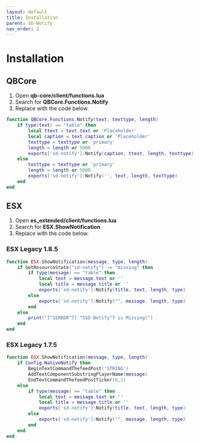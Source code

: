 ```yaml
---
layout: default
title: Installation
parent: SD-Notify
nav_order: 2
---
```


# Installation

## QBCore

1. Open **qb-core/client/functions.lua**
2. Search for **QBCore.Functions.Notify**
3. Replace with the code below.

```lua
function QBCore.Functions.Notify(text, texttype, length)
    if type(text) == "table" then
        local ttext = text.text or 'Placeholder'
        local caption = text.caption or 'Placeholder'
        texttype = texttype or 'primary'
        length = length or 5000
        exports['sd-notify']:Notify(caption, ttext, length, texttype)
    else
        texttype = texttype or 'primary'
        length = length or 5000
        exports['sd-notify']:Notify('', text, length, texttype)
    end
end
```

## ESX

1. Open **es_extended/client/functions.lua**
2. Search for **ESX.ShowNotification**
3. Replace with the code below.

### ESX Legacy 1.8.5
```lua
function ESX.ShowNotification(message, type, length)
    if GetResourceState("sd-notify") ~= "missing" then
        if type(message) == "table" then
            local text = message.text or ''
            local title = message.title or ''
            exports['sd-notify']:Notify(title, text, length, type)
        else
            exports['sd-notify']:Notify("", message, length, type)
        end
    else
        print("[^1ERROR^7] ^5SD Notify^7 is Missing!")
    end
end
```

### ESX Legacy 1.7.5
```lua
function ESX.ShowNotification(message, type, length)
    if Config.NativeNotify then 
		BeginTextCommandThefeedPost('STRING')
    	AddTextComponentSubstringPlayerName(message)
    	EndTextCommandThefeedPostTicker(0,1)
    else
		if type(message) == "table" then
			local text = message.text or ''
			local title = message.title or ''
			exports['sd-notify']:Notify(title, text, length, type)
		else
			exports['sd-notify']:Notify("", message, length, type)
		end
    end
end
```